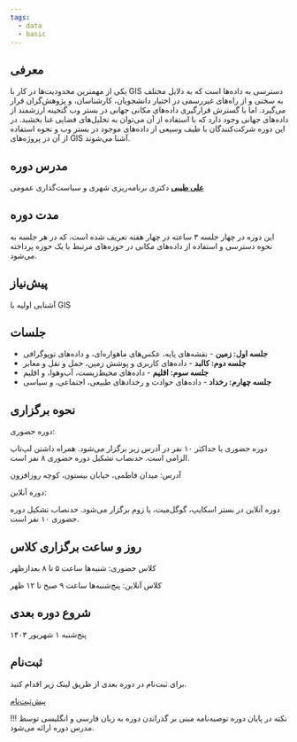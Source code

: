 ```yaml
---
tags:
  - data
  - basic
---
```

## معرفی
یکی از مهمترین محدودیت‌ها در کار با GIS دسترسی به داده‌ها است که به دلایل مختلف به سختی و از راه‌های غیررسمی در اختیار دانشجویان، کارشناسان، و پژوهش‌گران قرار می‌گیرد. اما با گسترش قرارگیری داده‌های مکانی جهانی در بستر وب گنجینه ارزشمند از داده‌های جهانی وجود دارد که با استفاده از آن می‌توان به تحلیل‌های فضایی غنا بخشید. در این دوره شرکت‌کنندگان با طیف وسیعی از داده‌های موجود در بستر وب و نحوه استفاده از آن در پروژه‌های GIS آشنا می‌شوند.


## مدرس دوره
[**علی طیبی**](https://github.com/alitayebi)
دکتری برنامه‌ریزی شهری و سیاست‌گذاری عمومی


## مدت دوره
این دوره در چهار جلسه ۳ ساعته در چهار هفته تعریف شده است، که در هر جلسه به نحوه دسترسی و استفاده از داده‌های مکانی در حوزه‌های مرتبط با یک حوزه پرداخته می‌شود.

## پیش‌نیاز
آشنایی اولیه با GIS

## جلسات
- **جلسه اول: زمین** - نقشه‌های پایه، عکس‌های ماهواره‌ای، و داده‌های توپوگرافی
- **جلسه دوم: کالبد** - داده‌های کاربری و پوشش زمین، حمل و نقل و معابر
- **جلسه سوم: اقلیم** - داده‌‌های محیط‌زیست، آب‌وهوا، و اقلیم
- **جلسه چهارم: رخداد** - داده‌های حوادث و رخدادهای طبیعی، اجتماعی، و سیاسی

## نحوه برگزاری
دوره حضوری:

دوره حضوری با حداکثر ۱۰ نفر در آدرس زیر برگزار می‌شود. همراه داشتن لپ‌تاپ الزامی است. حدنصاب تشکیل دوره حضوری ۸ نفر است.

آدرس: میدان فاطمی، خیابان بیستون، کوچه روزافزون

دوره آنلاین: 

دوره آنلاین در بستر اسکایپ، گوگل‌میت، یا زوم برگزار می‌شود. حدنصاب تشکیل دوره حضوری ۱۰ نفر است.

## روز و ساعت برگزاری کلاس

کلاس حضوری: شنبه‌ها ساعت ۵ تا ۸ بعدازظهر

کلاس آنلاین: پنج‌شنبه‌ها ساعت ۹ صبح تا ۱۲ ظهر


## شروع دوره بعدی

پنج‌شنبه ۱ شهریور ۱۴۰۳

## ثبت‌نام
برای ثبت‌نام در دوره بعدی از طریق لینک زیر اقدام کنید.

[پیش‌ثبت‌نام](https://forms.gle/aWXEzEiPp3arBDX69)



!!! نکته
    در پایان دوره توصیه‌نامه مبنی بر گذراندن دوره به زبان فارسی و انگلیسی توسط مدرس دوره ارائه می‌شود.


